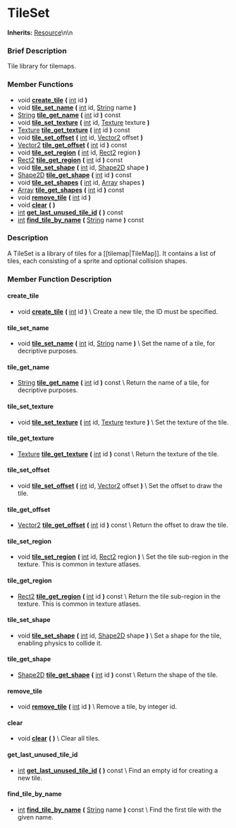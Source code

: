 #  TileSet  
**Inherits:** [Resource](class_resource)\\n\\n
###  Brief Description  
Tile library for tilemaps.

###  Member Functions 
  * void  **[create_tile](#create_tile)**  **(** [int](class_int) id  **)**
  * void  **[tile_set_name](#tile_set_name)**  **(** [int](class_int) id, [String](class_string) name  **)**
  * [String](class_string)  **[tile_get_name](#tile_get_name)**  **(** [int](class_int) id  **)** const
  * void  **[tile_set_texture](#tile_set_texture)**  **(** [int](class_int) id, [Texture](class_texture) texture  **)**
  * [Texture](class_texture)  **[tile_get_texture](#tile_get_texture)**  **(** [int](class_int) id  **)** const
  * void  **[tile_set_offset](#tile_set_offset)**  **(** [int](class_int) id, [Vector2](class_vector2) offset  **)**
  * [Vector2](class_vector2)  **[tile_get_offset](#tile_get_offset)**  **(** [int](class_int) id  **)** const
  * void  **[tile_set_region](#tile_set_region)**  **(** [int](class_int) id, [Rect2](class_rect2) region  **)**
  * [Rect2](class_rect2)  **[tile_get_region](#tile_get_region)**  **(** [int](class_int) id  **)** const
  * void  **[tile_set_shape](#tile_set_shape)**  **(** [int](class_int) id, [Shape2D](class_shape2d) shape  **)**
  * [Shape2D](class_shape2d)  **[tile_get_shape](#tile_get_shape)**  **(** [int](class_int) id  **)** const
  * void  **[tile_set_shapes](#tile_set_shapes)**  **(** [int](class_int) id, [Array](class_array) shapes  **)**
  * [Array](class_array)  **[tile_get_shapes](#tile_get_shapes)**  **(** [int](class_int) id  **)** const
  * void  **[remove_tile](#remove_tile)**  **(** [int](class_int) id  **)**
  * void  **[clear](#clear)**  **(** **)**
  * [int](class_int)  **[get_last_unused_tile_id](#get_last_unused_tile_id)**  **(** **)** const
  * [int](class_int)  **[find_tile_by_name](#find_tile_by_name)**  **(** [String](class_string) name  **)** const

###  Description  
A TileSet is a library of tiles for a [[tilemap|TileMap]]. It contains a list of tiles, each consisting of a sprite and optional collision shapes.

###  Member Function Description  

#### <a name="create_tile">create_tile</a>
  * void  **[create_tile](#create_tile)**  **(** [int](class_int) id  **)**
\\
Create a new tile, the ID must be specified.

#### <a name="tile_set_name">tile_set_name</a>
  * void  **[tile_set_name](#tile_set_name)**  **(** [int](class_int) id, [String](class_string) name  **)**
\\
Set the name of a tile, for decriptive purposes.

#### <a name="tile_get_name">tile_get_name</a>
  * [String](class_string)  **[tile_get_name](#tile_get_name)**  **(** [int](class_int) id  **)** const
\\
Return the name of a tile, for decriptive purposes.

#### <a name="tile_set_texture">tile_set_texture</a>
  * void  **[tile_set_texture](#tile_set_texture)**  **(** [int](class_int) id, [Texture](class_texture) texture  **)**
\\
Set the texture of the tile.

#### <a name="tile_get_texture">tile_get_texture</a>
  * [Texture](class_texture)  **[tile_get_texture](#tile_get_texture)**  **(** [int](class_int) id  **)** const
\\
Return the texture of the tile.

#### <a name="tile_set_offset">tile_set_offset</a>
  * void  **[tile_set_offset](#tile_set_offset)**  **(** [int](class_int) id, [Vector2](class_vector2) offset  **)**
\\
Set the offset to draw the tile.

#### <a name="tile_get_offset">tile_get_offset</a>
  * [Vector2](class_vector2)  **[tile_get_offset](#tile_get_offset)**  **(** [int](class_int) id  **)** const
\\
Return the offset to draw the tile.

#### <a name="tile_set_region">tile_set_region</a>
  * void  **[tile_set_region](#tile_set_region)**  **(** [int](class_int) id, [Rect2](class_rect2) region  **)**
\\
Set the tile sub-region in the texture. This is common in texture atlases.

#### <a name="tile_get_region">tile_get_region</a>
  * [Rect2](class_rect2)  **[tile_get_region](#tile_get_region)**  **(** [int](class_int) id  **)** const
\\
Return the tile sub-region in the texture. This is common in texture atlases.

#### <a name="tile_set_shape">tile_set_shape</a>
  * void  **[tile_set_shape](#tile_set_shape)**  **(** [int](class_int) id, [Shape2D](class_shape2d) shape  **)**
\\
Set a shape for the tile, enabling physics to collide it.

#### <a name="tile_get_shape">tile_get_shape</a>
  * [Shape2D](class_shape2d)  **[tile_get_shape](#tile_get_shape)**  **(** [int](class_int) id  **)** const
\\
Return the shape of the tile.

#### <a name="remove_tile">remove_tile</a>
  * void  **[remove_tile](#remove_tile)**  **(** [int](class_int) id  **)**
\\
Remove a tile, by integer id.

#### <a name="clear">clear</a>
  * void  **[clear](#clear)**  **(** **)**
\\
Clear all tiles.

#### <a name="get_last_unused_tile_id">get_last_unused_tile_id</a>
  * [int](class_int)  **[get_last_unused_tile_id](#get_last_unused_tile_id)**  **(** **)** const
\\
Find an empty id for creating a new tile.

#### <a name="find_tile_by_name">find_tile_by_name</a>
  * [int](class_int)  **[find_tile_by_name](#find_tile_by_name)**  **(** [String](class_string) name  **)** const
\\
Find the first tile with the given name.
